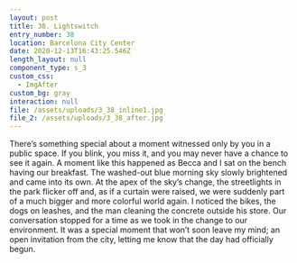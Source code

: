 ```yaml
---
layout: post
title: 38. Lightswitch
entry_number: 38
location: Barcelona City Center
date: 2020-12-13T16:43:25.546Z
length_layout: null
component_type: s_3
custom_css:
  - ImgAfter
custom_bg: gray
interaction: null
file: /assets/uploads/3_38_inline1.jpg
file_2: /assets/uploads/3_38_after.jpg
---
```

<a class="E38_I1">There’s something special about a moment witnessed only by you in a public space.</a> If you blink, you miss it, and you may never have a chance to see it again. A moment like this happened as Becca and I sat on the bench having our breakfast. The washed-out blue morning sky slowly brightened and came into its own. At the apex of the sky’s change, the streetlights in the park flicker off and, as if a curtain were raised, we were suddenly part of a much bigger and more colorful world again. I noticed the bikes, the dogs on leashes, and the man cleaning the concrete outside his store. Our conversation stopped for a time as we took in the change to our environment. It was a special moment that won’t soon leave my mind; an open invitation from the city, letting me know that the day had officially begun.